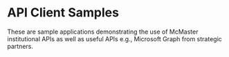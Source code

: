 # API Client Samples
These are sample applications demonstrating the use of McMaster institutional APIs as well as useful APIs e.g., Microsoft Graph from strategic partners.
